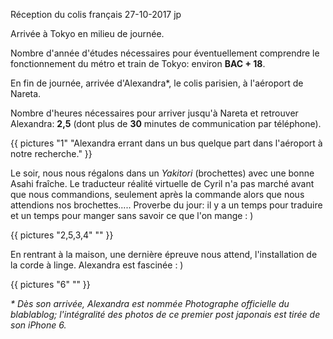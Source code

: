 Réception du colis français
27-10-2017
jp

Arrivée à Tokyo en milieu de journée.

Nombre d'année d'études nécessaires pour éventuellement comprendre le fonctionnement du métro et train de Tokyo: environ **BAC + 18**.

En fin de journée, arrivée d'Alexandra*, le colis parisien, à l'aéroport de Nareta.

Nombre d'heures nécessaires pour arriver jusqu'à Nareta et retrouver Alexandra: **2,5** (dont plus de **30** minutes de communication par téléphone).

{{ pictures "1" "Alexandra errant dans un bus quelque part dans l'aéroport à notre recherche." }}

Le soir, nous nous régalons dans un *Yakitori* (brochettes) avec une bonne Asahi fraîche. Le traducteur réalité virtuelle de Cyril n'a pas marché avant que nous commandions, seulement après la commande alors que nous attendions nos brochettes..... Proverbe du jour: il y a un temps pour traduire et un temps pour manger sans savoir ce que l'on mange : )

{{ pictures "2,5,3,4" "" }}

En rentrant à la maison, une dernière épreuve nous attend, l'installation de la corde à linge. Alexandra est fascinée : )


{{ pictures "6" "" }}

*\* Dès son arrivée, Alexandra est nommée Photographe officielle du blablablog; l'intégralité des photos de ce premier post japonais est tirée de son iPhone 6.*
